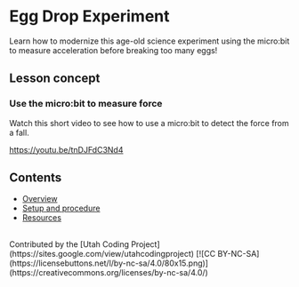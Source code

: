 # Egg Drop Experiment

Learn how to modernize this age-old science experiment using the micro:bit to measure acceleration before breaking too many eggs!

## Lesson concept

### Use the micro:bit to measure force

Watch this short video to see how to use a micro:bit to detect the force from a fall.

https://youtu.be/tnDJFdC3Nd4

## Contents

* [Overview](/courses/ucp-science/egg-drop/overview)
* [Setup and procedure](/courses/ucp-science/egg-drop/setup-procedure)
* [Resources](/courses/ucp-science/egg-drop/resources)

<br/>
Contributed by the [Utah Coding Project](https://sites.google.com/view/utahcodingproject) [![CC BY-NC-SA](https://licensebuttons.net/l/by-nc-sa/4.0/80x15.png)](https://creativecommons.org/licenses/by-nc-sa/4.0/)